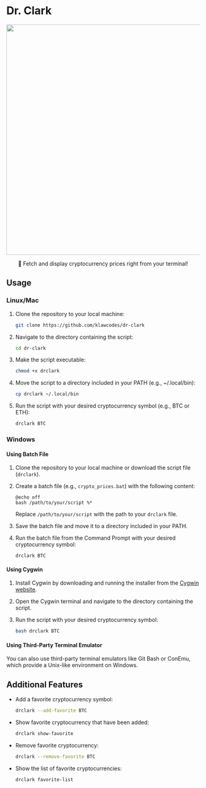 
# Dr. Clark
<p align="center">
<img src="https://i.ibb.co/6bnfRB4/2024-05-01-15-58.png" 
style="width:600px">
<p/>
<p align="center">
🚀 Fetch and display cryptocurrency prices right from your terminal!
<p/>

## Usage

### Linux/Mac

1. Clone the repository to your local machine:

    ```bash
    git clone https://github.com/klawcodes/dr-clark
    ```

2. Navigate to the directory containing the script:

    ```bash
    cd dr-clark
    ```

3. Make the script executable:

    ```bash
    chmod +x drclark
    ```

4. Move the script to a directory included in your PATH (e.g., ~/.local/bin):

    ```bash
    cp drclark ~/.local/bin
    ```

5. Run the script with your desired cryptocurrency symbol (e.g., BTC or ETH):

    ```bash
    drclark BTC
    ```

### Windows

#### Using Batch File

1. Clone the repository to your local machine or download the script file (`drclark`).

2. Create a batch file (e.g., `crypto_prices.bat`) with the following content:

    ```batch
    @echo off
    bash /path/to/your/script %*
    ```

    Replace `/path/to/your/script` with the path to your `drclark` file.

3. Save the batch file and move it to a directory included in your PATH.

4. Run the batch file from the Command Prompt with your desired cryptocurrency symbol:

    ```batch
    drclark BTC
    ```

#### Using Cygwin

1. Install Cygwin by downloading and running the installer from the [Cygwin website](https://www.cygwin.com/).

2. Open the Cygwin terminal and navigate to the directory containing the script.

3. Run the script with your desired cryptocurrency symbol:

    ```bash
    bash drclark BTC
    ```

#### Using Third-Party Terminal Emulator

You can also use third-party terminal emulators like Git Bash or ConEmu, which provide a Unix-like environment on Windows.

## Additional Features

- Add a favorite cryptocurrency symbol:
  ```bash
  drclark --add-favorite BTC
- Show favorite cryptocurrency that have been added:
	```bash
	drclark show-favorite
- Remove favorite cryptocurrency:
  ```bash
  drclark --remove-favorite BTC
- Show the list of favorite cryptocurrencies:
	```bash
	drclark favorite-list
